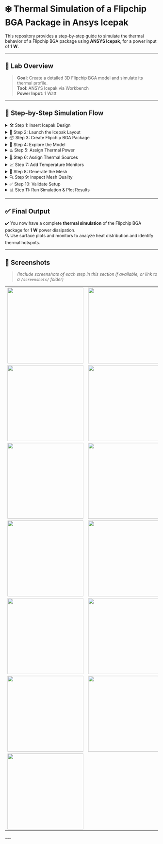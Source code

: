 # ❄️ Thermal Simulation of a Flipchip BGA Package in Ansys Icepak

This repository provides a step-by-step guide to simulate the thermal behavior of a Flipchip BGA package using **ANSYS Icepak**, for a power input of **1 W**.

---

## 🧊 Lab Overview

> **Goal**: Create a detailed 3D Flipchip BGA model and simulate its thermal profile.  
> **Tool**: ANSYS Icepak via Workbench  
> **Power Input**: 1 Watt  

---

## 🚀 Step-by-Step Simulation Flow

<details>
  <summary>🛠️ Step 1: Insert Icepak Design</summary>

- Open **Ansys Workbench**  
- Go to: `Project` → `Insert Icepak Design`
</details>

<details>
  <summary>🧭 Step 2: Launch the Icepak Layout</summary>

- Click the **Icepak** tab from the top toolbar  
- The layout environment will open
</details>

<details>
  <summary>📦 Step 3: Create Flipchip BGA Package</summary>

Navigate to: `Icepak` → `Toolkit` → `Geometry` → `Packages` → `Flipchip_BGA`  
Configure:


✅ Click **OK** to generate the model
</details>

<details>
  <summary>📂 Step 4: Explore the Model</summary>

In the **Model Tree**, expand the **Solids** to see:

- Substrate  
- Die  
- Underfill  
...and more
</details>

<details>
  <summary>♨️ Step 5: Assign Thermal Power</summary>

- Navigate to: `Project Manager` → `Thermal`  
- Set `Power = 1 W` → Click **OK**
</details>

<details>
  <summary>🌡️ Step 6: Assign Thermal Sources</summary>

- Select: `Flipchip-BGA1_substrate`  
- Right-click → `Assign Thermal` → `Source`  
- Set: `Thermal Condition = Ambient Temperature`  
- Click **OK**  
- Delete any extra thermal items (e.g., `Flipchip_BGA_trace1`)
</details>

<details>
  <summary>📈 Step 7: Add Temperature Monitors</summary>

Assign **Temperature Monitors** to:

- Substrate  
- Die  
- Underfill  

→ Use: `Assign Monitor` → `Point` → Select **Temperature** → **OK**
</details>

<details>
  <summary>🧩 Step 8: Generate the Mesh</summary>

- Navigate to the **Mesh** tab  
- `Simulation` → `Generate Mesh` → **Save** → Click **OK**
</details>

<details>
  <summary>🔍 Step 9: Inspect Mesh Quality</summary>

- In `Mesh Visualization`, click **Quality**  
- Check:
  - Face Alignment  
  - Skewness  
  - Volume
</details>

<details>
  <summary>✅ Step 10: Validate Setup</summary>

Click `Validate` from the top bar  
✅ Ensure all validation checks pass (green ticks)
</details>

<details>
  <summary>📊 Step 11: Run Simulation & Plot Results</summary>

- Click `Analyze All`  
- Select the Flipchip BGA model  
- Go to: `Plot Field` → Select `Temperature`  
- Enable:
  - **Specify Name**
  - **Specify Folder**
  - **Plot on Surface Only**
- Enable **Gaussian Smoothing**  
- Click **OK** → then **Done**
</details>

---

## ✅ Final Output

✔️ You now have a complete **thermal simulation** of the Flipchip BGA package for **1 W** power dissipation.  
🔍 Use surface plots and monitors to analyze heat distribution and identify thermal hotspots.

---

## 📸 Screenshots

> *(Include screenshots of each step in this section if available, or link to a `/screenshots/` folder)*
<table>
  <tr>
    <td><img src="../images/Picture1.png" width="250"/></td>
    <td><img src="../images/Picture4.png" width="250"/></td>
    <td><img src="../images/Picture5.png" width="250"/></td>
  </tr>
  <tr>
    <td><img src="../images/Picture6.png" width="250"/></td>
    <td><img src="../images/Picture7.png" width="250"/></td>
    <td><img src="../images/Picture8.png" width="250"/></td>
  </tr>
  <tr>
    <td><img src="../images/Picture9.png" width="250"/></td>
    <td><img src="../images/Picture10.png" width="250"/></td>
    <td><img src="../images/Picture11.png" width="250"/></td>
  </tr>
  <tr>
    <td><img src="../images/Picture12.png" width="250"/></td>
    <td><img src="../images/Picture13.png" width="250"/></td>
    <td><img src="../images/Picture14.png" width="250"/></td>
  </tr>
  <tr>
    <td><img src="../images/Picture15.png" width="250"/></td>
    <td><img src="../images/Picture16.png" width="250"/></td>
    <td><img src="../images/Picture17.png" width="250"/></td>
  </tr>
  <tr>
    <td><img src="../images/Picture18.png" width="250"/></td>
    <td><img src="../images/Picture19.png" width="250"/></td>
    <td><img src="../images/Picture20.png" width="250"/></td>
  </tr>
  <tr>
    <td><img src="../images/Picture21.png" width="250"/></td>
  </tr>

</table>
---
